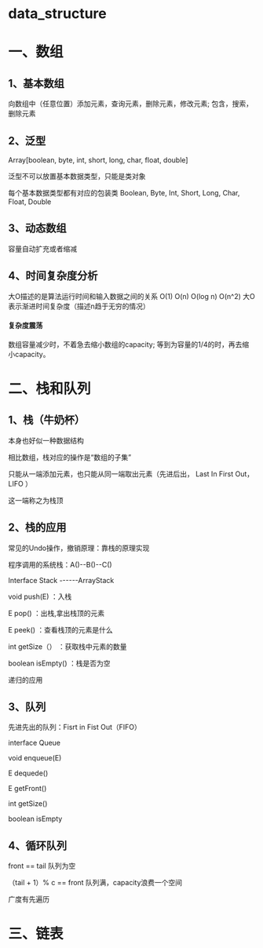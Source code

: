 # data_structure

# 一、数组

## 1、基本数组

向数组中（任意位置）添加元素，查询元素，删除元素，修改元素;
包含，搜索，删除元素

## 2、泛型
Array[boolean, byte, int, short, long, char, float, double]

泛型不可以放置基本数据类型，只能是类对象

每个基本数据类型都有对应的包装类
Boolean, Byte, Int, Short, Long, Char, Float, Double

## 3、动态数组
容量自动扩充或者缩减

## 4、时间复杂度分析
大O描述的是算法运行时间和输入数据之间的关系
O(1) O(n) O(log n) O(n^2)
大O 表示渐进时间复杂度（描述n趋于无穷的情况）

#### 复杂度震荡
数组容量减少时，不着急去缩小数组的capacity;
等到为容量的1/4的时，再去缩小capacity。



# 二、栈和队列

## 1、栈（牛奶杯）
本身也好似一种数据结构

相比数组，栈对应的操作是“数组的子集”

只能从一端添加元素，也只能从同一端取出元素（先进后出， Last In First Out，LIFO ）

这一端称之为栈顶

## 2、栈的应用
常见的Undo操作，撤销原理：靠栈的原理实现 

程序调用的系统栈：A()--B()--C()

Interface Stack<E> ------ArrayStack<E>

void push(E) ：入栈

E pop() ：出栈,拿出栈顶的元素

E peek() ：查看栈顶的元素是什么

int getSize（） ：获取栈中元素的数量

boolean isEmpty() ：栈是否为空

递归的应用

## 3、队列
先进先出的队列：Fisrt in Fist Out（FIFO）

interface Queue<E> 

void enqueue(E)  

E dequede()

E getFront()

int getSize()

boolean isEmpty

## 4、循环队列

front == tail 队列为空

（tail + 1）% c == front 队列满，capacity浪费一个空间

广度有先遍历


# 三、链表